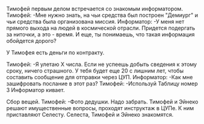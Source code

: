 Тимофей первым делом встречается со знакомым информатором.
Тимофей:
-Мне нужно знать, на чьи средства был построен "Демиург" и чьи средства была организована миссия.
Информатор:
-У меня нет прямого выхода на людей в космической отрасли. Придется подергать за ниточки, а это - время. И еще, ты понимаешь, что такая информация обойдется дорого?

У Тимофея есть деньги по контракту.

Тимофей:
-Я улетаю Х числа. Если не успеешь добыть сведения к этому сроку, ничего страшного. У тебя будет еще 20 с лишним лет, чтобы составить сообщение для отправки через ЦУП.
Информатор:
-Как мне зашифровать послание в этот раз?
Тимофей:
-Используй Таблицу номер 3
Информатор кивает.

Сбор вещей.
Тимофей:
-Фото дедушки. Надо забрать.
Тимофей и Эйнеко решают имущественные вопросы, проходят инструктаж в ЦУПе. К ним приставляют Селесту. Селеста, Тимофей и Эйнеко знакомятся.